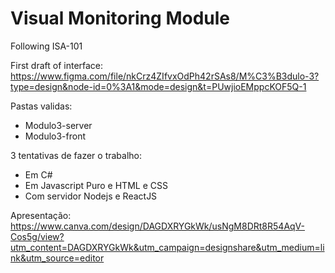 # Visual Monitoring Module

Following ISA-101

First draft of interface: <br/>
https://www.figma.com/file/nkCrz4ZIfvxOdPh42rSAs8/M%C3%B3dulo-3?type=design&node-id=0%3A1&mode=design&t=PUwjioEMppcKOF5Q-1

Pastas validas:

- Modulo3-server
- Modulo3-front

3 tentativas de fazer o trabalho:

- Em C#
- Em Javascript Puro e HTML e CSS
- Com servidor Nodejs e ReactJS

Apresentação:
  https://www.canva.com/design/DAGDXRYGkWk/usNgM8DRt8R54AqV-Cos5g/view?utm_content=DAGDXRYGkWk&utm_campaign=designshare&utm_medium=link&utm_source=editor
